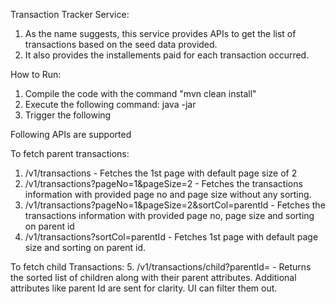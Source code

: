 Transaction Tracker Service:
1. As the name suggests, this service provides APIs to get the list of transactions based on the seed data provided.
2. It also provides the installements paid for each transaction occurred.


How to Run:&nbsp;

1. Compile the code with the command "mvn clean install" 
2. Execute the following command: java -jar <jar file> <parent json> <child json>
3. Trigger the following


Following APIs are supported

To fetch parent transactions:
1. /v1/transactions - Fetches the 1st page with default page size of 2
2. /v1/transactions?pageNo=1&pageSize=2 - Fetches the transactions information with provided page no and page size without any sorting.
3. /v1/transactions?pageNo=1&pageSize=2&sortCol=parentId - Fetches the transactions information with provided page no, page size and sorting on parent id
4. /v1/transactions?sortCol=parentId - Fetches 1st page with default page size and sorting on parent id.

To fetch child Transactions:
5. /v1/transactions/child?parentId= - Returns the sorted list of children along with their parent attributes. Additional attributes like parent Id are sent for clarity. UI can filter them out.

